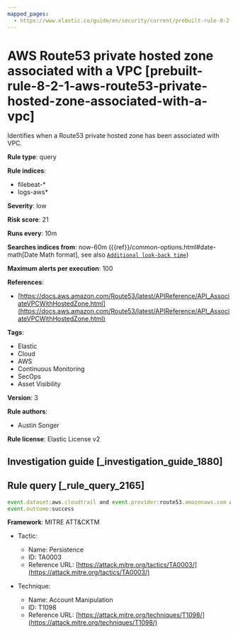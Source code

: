 ```yaml
---
mapped_pages:
  - https://www.elastic.co/guide/en/security/current/prebuilt-rule-8-2-1-aws-route53-private-hosted-zone-associated-with-a-vpc.html
---
```


# AWS Route53 private hosted zone associated with a VPC [prebuilt-rule-8-2-1-aws-route53-private-hosted-zone-associated-with-a-vpc]

Identifies when a Route53 private hosted zone has been associated with VPC.

**Rule type**: query

**Rule indices**:

* filebeat-*
* logs-aws*

**Severity**: low

**Risk score**: 21

**Runs every**: 10m

**Searches indices from**: now-60m ({{ref}}/common-options.html#date-math[Date Math format], see also [`Additional look-back time`](docs-content://solutions/security/detect-and-alert/create-detection-rule.md#rule-schedule))

**Maximum alerts per execution**: 100

**References**:

* [https://docs.aws.amazon.com/Route53/latest/APIReference/API_AssociateVPCWithHostedZone.html](https://docs.aws.amazon.com/Route53/latest/APIReference/API_AssociateVPCWithHostedZone.html)

**Tags**:

* Elastic
* Cloud
* AWS
* Continuous Monitoring
* SecOps
* Asset Visibility

**Version**: 3

**Rule authors**:

* Austin Songer

**Rule license**: Elastic License v2

## Investigation guide [_investigation_guide_1880]



## Rule query [_rule_query_2165]

```js
event.dataset:aws.cloudtrail and event.provider:route53.amazonaws.com and event.action:AssociateVPCWithHostedZone and
event.outcome:success
```

**Framework**: MITRE ATT&CKTM

* Tactic:

    * Name: Persistence
    * ID: TA0003
    * Reference URL: [https://attack.mitre.org/tactics/TA0003/](https://attack.mitre.org/tactics/TA0003/)

* Technique:

    * Name: Account Manipulation
    * ID: T1098
    * Reference URL: [https://attack.mitre.org/techniques/T1098/](https://attack.mitre.org/techniques/T1098/)



